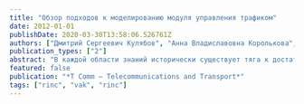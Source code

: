 ```yaml
---
title: "Обзор подходов к моделированию модуля управления трафиком"
date: 2012-01-01
publishDate: 2020-03-30T13:58:06.526761Z
authors: ["Дмитрий Сергеевич Кулябов", "Анна Владиславовна Королькова", "Иван Сергеевич Зарядов"]
publication_types: ["2"]
abstract: "В каждой области знаний исторически существует тяга к достаточно узкому кругу известных методов и математических моделей, что приводит к стагнации процесса исследований. Возможны два варианта работы с математическими моделями: нахождение задачи, подходящей к используемой теории (теоретико-ориентированный подход) и подбор метода решения под существующую задачу (проблемно-ориентированный подход). Второй подход представляется авторам более предпочтительным, так как он имеет практическую направленность. При этом возникает задача выбора подходящего метода построения модели. В данной работе предложено в качестве первого шага исследования рассмотреть научные области, наиболее близкие к изучаемому объекту. Например, для задач моделирования сетевого трафика наиболее близкой и развитой является задача моделирования транспортных потоков. Другой пример - использование эволюционных моделей для решения задач в области биологии. Для моделирования модуля управления трафиком предложено использовать подходы и методы, разработанные в различных естественно-научных и технических областях. Сделан обзор возможных подходов к моделированию подобных систем. Представлены конкретные методы математического моделирования с обоснованием области их применения. Выделены несколько групп методов, описывающих как динамическое поведение системы, так и прогнозное поведение подсистемы в рамках основной системы. Обсуждается применимость к рассматриваемой задаче макроскопических (например, гидродинамических, газодинамических) и микроскопических моделей (например, клеточные автоматы, теория массового обслуживания)."
featured: false
publication: "*T Comm — Telecommunications and Transport*"
tags: ["rinc", "vak", "rinc"]
---
```


